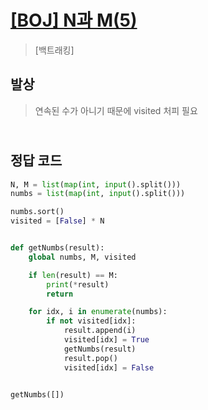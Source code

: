 # [[BOJ] N과 M(5)](https://www.acmicpc.net/problem/15654)

> [백트래킹]

## 발상

> 연속된 수가 아니기 때문에 visited 처피 필요

## <br>정답 코드

```python
N, M = list(map(int, input().split()))
numbs = list(map(int, input().split()))

numbs.sort()
visited = [False] * N


def getNumbs(result):
    global numbs, M, visited

    if len(result) == M:
        print(*result)
        return

    for idx, i in enumerate(numbs):
        if not visited[idx]:
            result.append(i)
            visited[idx] = True
            getNumbs(result)
            result.pop()
            visited[idx] = False


getNumbs([])

```
